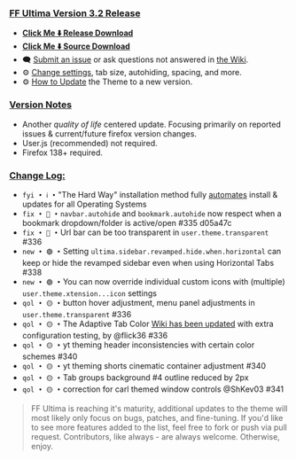 ### <ins> FF Ultima Version 3.2 Release
- **[Click Me ⬇️ Release Download](https://github.com/soulhotel/FF-ULTIMA/releases/download/3.2/ffultima3.2.zip)**
- **[Click Me ⬇️ Source Download](https://github.com/soulhotel/FF-ULTIMA/archive/refs/heads/main.zip)**
- 🗨️ [Submit an issue](https://github.com/soulhotel/FF-ULTIMA/issues/new/choose) or ask questions not answered in [the Wiki](https://github.com/soulhotel/FF-ULTIMA/wiki).
- ⚙️ [Change settings](https://github.com/soulhotel/FF-ULTIMA/wiki/Settings), tab size, autohiding, spacing, and more.
- ⚙️ [How to Update](https://github.com/soulhotel/FF-ULTIMA/wiki/How-to-Update-the-Theme) the Theme to a new version.
  
### <ins> Version Notes
- Another *quality of life* centered update. Focusing primarily on reported issues & current/future firefox version changes.
- User.js (recommended) not required.
- Firefox 138+ required.
<!--
- User.js required. 
- User.js not required.
- User.js (recommended) not required. 
-->

### <ins> Change Log:
- `fyi • ℹ️ •` "The Hard Way" installation method fully [automates](https://github.com/soulhotel/FF-ULTIMA?tab=readme-ov-file#installation) install & updates for all Operating Systems
- `fix • 🔴 •` `navbar.autohide` and `bookmark.autohide` now respect when a bookmark dropdown/folder is active/open #335 d05a47c
- `fix • 🔴 •` Url bar can be too transparent in `user.theme.transparent` #336
- `new • 🟢 •` Setting `ultima.sidebar.revamped.hide.when.horizontal` can keep or hide the revamped sidebar even when using Horizontal Tabs #338
- `new • 🟢 •` You can now override individual custom icons with (multiple) `user.theme.xtension...icon` settings
- `qol • 🟡 •` button hover adjustment, menu panel adjustments in `user.theme.transparent` #336
- `qol • 🟡 •` The Adaptive Tab Color [Wiki has been updated](https://github.com/soulhotel/FF-ULTIMA/wiki/Adaptive-Tab-Color-Configuration) with extra configuration testing, by @flick36 #336
- `qol • 🟡 •` yt theming header inconsistencies with certain color schemes #340
- `qol • 🟡 •` yt theming shorts cinematic container adjustment #340
- `qol • 🟡 •` Tab groups background #4 outline reduced by 2px
- `qol • 🟡 •` correction for carl themed window controls @ShKev03 #341
<!--
`fyi • ℹ️ •`
`fix • 🔴 •` 
`new • 🟢 •` 
`qol • 🟡 •` 
`wip • ℹ️ •` 
-->

> FF Ultima is reaching it's maturity, additional updates to the theme will most likely only focus on bugs, patches, and fine-tuning. If you'd like to see more features added to the list, feel free to fork or push via pull request. Contributors, like always - are always welcome. Otherwise, enjoy.
